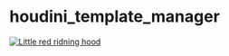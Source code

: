 # houdini_template_manager

[![Little red ridning hood](https://ibb.co/KL7wBnD)](https://vimeo.com/897104945 "Little red riding hood - Click to Watch!")

